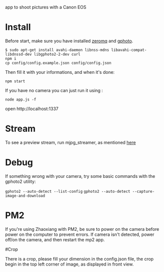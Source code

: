 app to shoot pictures with a Canon EOS

# Install

Before start, make sure you have installed [zeromq](http://zeromq.org/intro:get-the-software) and [gphoto](http://www.gphoto.org/).


```
$ sudo apt-get install avahi-daemon libnss-mdns libavahi-compat-libdnssd-dev libgphoto2-2-dev curl
npm i
cp config/config.example.json config/config.json
```
Then fill it with your informations, and when it's done:
```
npm start
```

If you have no camera you can just run it using :

```
node app.js -f
```

open http://localhost:1337

# Stream

To see a preview stream, run mjpg_streamer, as mentioned [here](https://github.com/soixantecircuits/pyying)


# Debug

If something wrong with your camera, try some basic commands with the gphoto2 utility:

`gphoto2 --auto-detect --list-config`
`gphoto2 --auto-detect --capture-image-and-download`

# PM2

If you're using Zhaoxiang with PM2, be sure to power on the camera before power on the computer to prevent errors. If camera isn't detected, power off/on the camera, and then restart the mp2 app. 

#Crop

There is a crop, please fill your dimension in the config.json file, the crop begin in the top left corner of image, as displayed in front view.